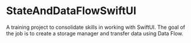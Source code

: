 # StateAndDataFlowSwiftUI
A training project to consolidate skills in working with SwiftUI. The goal of the job is to create a storage manager and transfer data using Data Flow.
